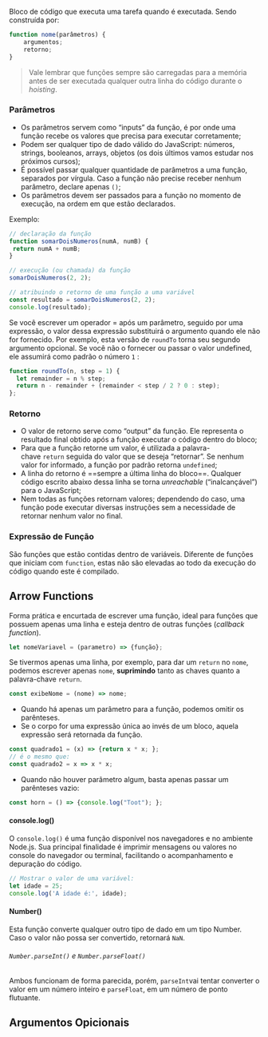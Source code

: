 Bloco de código que executa uma tarefa quando é executada. Sendo construída por:

```js
function nome(parâmetros) {
	argumentos;
	retorno;
}
```

>Vale lembrar que funções sempre são carregadas para a memória antes de ser executada qualquer outra linha do código durante o *hoisting*. 

### Parâmetros

- Os parâmetros servem como “inputs” da função, é por onde uma função recebe os valores que precisa para executar corretamente;
- Podem ser qualquer tipo de dado válido do JavaScript: números, strings, booleanos, arrays, objetos (os dois últimos vamos estudar nos próximos cursos);
- É possível passar qualquer quantidade de parâmetros a uma função, separados por vírgula. Caso a função não precise receber nenhum parâmetro, declare apenas `()`;
- Os parâmetros devem ser passados para a função no momento de execução, na ordem em que estão declarados.

Exemplo:
```js
// declaração da função
function somarDoisNumeros(numA, numB) {
 return numA + numB;
}

// execução (ou chamada) da função
somarDoisNumeros(2, 2);

// atribuindo o retorno de uma função a uma variável
const resultado = somarDoisNumeros(2, 2);
console.log(resultado);
```

Se você escrever um operador = após um parâmetro, seguido por uma expressão, o valor dessa expressão substituirá o argumento quando ele não for fornecido. Por exemplo, esta versão de `roundTo` torna seu segundo argumento opcional. Se você não o fornecer ou passar o valor undefined, ele assumirá como padrão o número `1` :

```js
function roundTo(n, step = 1) {
  let remainder = n % step;
  return n - remainder + (remainder < step / 2 ? 0 : step);
};
```

### Retorno

- O valor de retorno serve como “output” da função. Ele representa o resultado final obtido após a função executar o código dentro do bloco;
- Para que a função retorne um valor, é utilizada a palavra-chave `return` seguida do valor que se deseja “retornar”. Se nenhum valor for informado, a função por padrão retorna `undefined`;
- A linha do retorno é ==sempre a última linha do bloco==. Qualquer código escrito abaixo dessa linha se torna _unreachable_ (“inalcançável”) para o JavaScript;
- Nem todas as funções retornam valores; dependendo do caso, uma função pode executar diversas instruções sem a necessidade de retornar nenhum valor no final.

### Expressão de Função

São funções que estão contidas dentro de variáveis. Diferente de funções que iniciam com `function`, estas não são elevadas ao todo da execução do código quando este é compilado.

## Arrow Functions
Forma prática e encurtada de escrever uma função, ideal para funções que possuem apenas uma linha e esteja dentro de outras funções (*callback function*).

```js
let nomeVariavel = (parametro) => {função};
```

Se tivermos apenas uma linha, por exemplo, para dar um `return` no `nome`, podemos escrever apenas `nome`, **suprimindo** tanto as chaves quanto a palavra-chave `return`.
```js
const exibeNome = (nome) => nome;
```

- Quando há apenas um parâmetro para a função, podemos omitir os parênteses.
- Se o corpo for uma expressão única ao invés de um bloco, aquela expressão será retornada da função.

```js
const quadrado1 = (x) => {return x * x; };
// é o mesmo que:
const quadrado2 = x => x * x;
```

- Quando não houver parâmetro algum, basta apenas passar um parênteses vazio:

```js
const horn = () => {console.log("Toot"); };
```

#### console.log()
O `console.log()` é uma função disponível nos navegadores e no ambiente Node.js. Sua principal finalidade é imprimir mensagens ou valores no console do navegador ou terminal, facilitando o acompanhamento e depuração do código.

```js
// Mostrar o valor de uma variável:
let idade = 25;
console.log('A idade é:', idade);
```

#### Number()
Esta função converte qualquer outro tipo de dado em um tipo Number. Caso o valor não possa ser convertido, retornará `NaN`.
###### `Number.parseInt()` e `Number.parseFloat()`

Ambos funcionam de forma parecida, porém, `parseInt`vai tentar converter o valor em um número inteiro e `parseFloat`, em um número de ponto flutuante.

## Argumentos Opicionais

